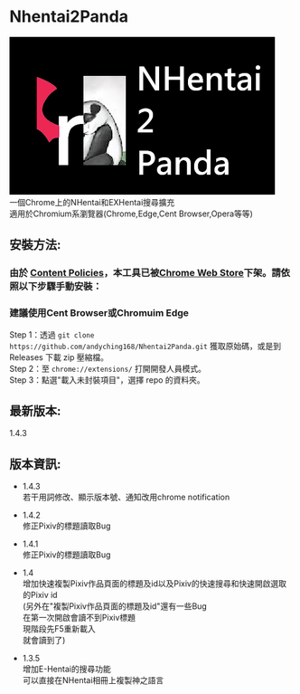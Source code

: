 # Nhentai2Panda
![](docs/image/nhentai2panda.png)<br>
一個Chrome上的NHentai和EXHentai搜尋擴充<br>適用於Chromium系瀏覽器(Chrome,Edge,Cent Browser,Opera等等)
## 安裝方法:
### 由於 [Content Policies](https://developer.chrome.com/docs/webstore/program_policies/#content_policies)，本工具已被[Chrome Web Store](https://chrome.google.com/webstore/category/extensions)下架。請依照以下步驟手動安裝：
### 建議使用Cent Browser或Chromuim Edge
Step 1：透過 `git clone https://github.com/andyching168/Nhentai2Panda.git` 獲取原始碼，或是到 Releases 下載 zip 壓縮檔。<br>
Step 2：至 `chrome://extensions/` 打開開發人員模式。<br>
Step 3：點選"載入未封裝項目"，選擇 repo 的資料夾。<br>

## 最新版本:
1.4.3
## 版本資訊:
- 1.4.3<br>
若干用詞修改、顯示版本號、通知改用chrome notification
- 1.4.2<br>
修正Pixiv的標題讀取Bug<br>
- 1.4.1<br>
修正Pixiv的標題讀取Bug<br>
- 1.4<br>
增加快速複製Pixiv作品頁面的標題及id以及Pixiv的快速搜尋和快速開啟選取的Pixiv id<br>
(另外在"複製Pixiv作品頁面的標題及id"還有一些Bug<br>
在第一次開啟會讀不到Pixiv標題<br>
現階段先F5重新載入<br>
就會讀到了)<br>

- 1.3.5<br>
增加E-Hentai的搜尋功能<br>
可以直接在NHentai相冊上複製神之語言<br>

